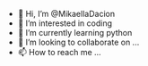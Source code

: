 - 👋 Hi, I’m @MikaellaDacion
- 👀 I’m interested in coding
- 🌱 I’m currently learning python 
- 💞️ I’m looking to collaborate on ...
- 📫 How to reach me ...

<!---
MikaellaDacion/MikaellaDacion is a ✨ special ✨ repository because its `README.md` (this file) appears on your GitHub profile.
You can click the Preview link to take a look at your changes.
--->
